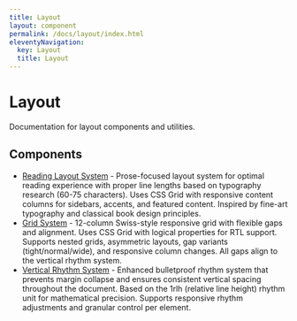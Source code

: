 ```yaml
---
title: Layout
layout: component
permalink: /docs/layout/index.html
eleventyNavigation:
  key: Layout
  title: Layout
---
```


# Layout

Documentation for layout components and utilities.

## Components

- [Reading Layout System](/docs/reading-layout-system/) - Prose-focused layout system for optimal reading experience with proper
line lengths based on typography research (60-75 characters). Uses CSS Grid with
responsive content columns for sidebars, accents, and featured content.
Inspired by fine-art typography and classical book design principles.
- [Grid System](/docs/grid-system/) - 12-column Swiss-style responsive grid with flexible gaps and alignment.
Uses CSS Grid with logical properties for RTL support. Supports nested grids,
asymmetric layouts, gap variants (tight/normal/wide), and responsive column changes.
All gaps align to the vertical rhythm system.
- [Vertical Rhythm System](/docs/vertical-rhythm-system/) - Enhanced bulletproof rhythm system that prevents margin collapse
and ensures consistent vertical spacing throughout the document. Based on the
1rlh (relative line height) rhythm unit for mathematical precision.
Supports responsive rhythm adjustments and granular control per element.

